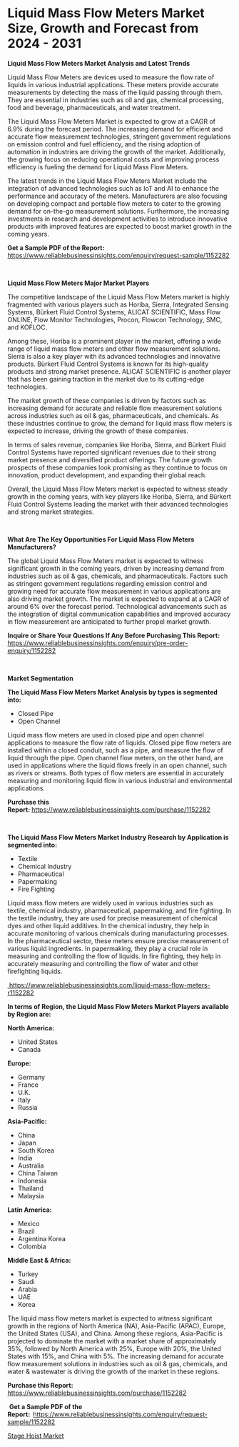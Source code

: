 <p><h1>Liquid Mass Flow Meters Market Size, Growth and Forecast from 2024 - 2031</h1></p><p><strong>Liquid Mass Flow Meters Market Analysis and Latest Trends</strong></p>
<p><p>Liquid Mass Flow Meters are devices used to measure the flow rate of liquids in various industrial applications. These meters provide accurate measurements by detecting the mass of the liquid passing through them. They are essential in industries such as oil and gas, chemical processing, food and beverage, pharmaceuticals, and water treatment.</p><p>The Liquid Mass Flow Meters Market is expected to grow at a CAGR of 6.9% during the forecast period. The increasing demand for efficient and accurate flow measurement technologies, stringent government regulations on emission control and fuel efficiency, and the rising adoption of automation in industries are driving the growth of the market. Additionally, the growing focus on reducing operational costs and improving process efficiency is fueling the demand for Liquid Mass Flow Meters.</p><p>The latest trends in the Liquid Mass Flow Meters Market include the integration of advanced technologies such as IoT and AI to enhance the performance and accuracy of the meters. Manufacturers are also focusing on developing compact and portable flow meters to cater to the growing demand for on-the-go measurement solutions. Furthermore, the increasing investments in research and development activities to introduce innovative products with improved features are expected to boost market growth in the coming years.</p></p>
<p><strong>Get a Sample PDF of the Report:&nbsp;</strong> <a href="https://www.reliablebusinessinsights.com/enquiry/request-sample/1152282">https://www.reliablebusinessinsights.com/enquiry/request-sample/1152282</a></p>
<p>&nbsp;</p>
<p><strong>Liquid Mass Flow Meters Major Market Players</strong></p>
<p><p>The competitive landscape of the Liquid Mass Flow Meters market is highly fragmented with various players such as Horiba, Sierra, Integrated Sensing Systems, Bürkert Fluid Control Systems, ALICAT SCIENTIFIC, Mass Flow ONLINE, Flow Monitor Technologies, Procon, Flowcon Technology, SMC, and KOFLOC. </p><p>Among these, Horiba is a prominent player in the market, offering a wide range of liquid mass flow meters and other flow measurement solutions. Sierra is also a key player with its advanced technologies and innovative products. Bürkert Fluid Control Systems is known for its high-quality products and strong market presence. ALICAT SCIENTIFIC is another player that has been gaining traction in the market due to its cutting-edge technologies.</p><p>The market growth of these companies is driven by factors such as increasing demand for accurate and reliable flow measurement solutions across industries such as oil & gas, pharmaceuticals, and chemicals. As these industries continue to grow, the demand for liquid mass flow meters is expected to increase, driving the growth of these companies.</p><p>In terms of sales revenue, companies like Horiba, Sierra, and Bürkert Fluid Control Systems have reported significant revenues due to their strong market presence and diversified product offerings. The future growth prospects of these companies look promising as they continue to focus on innovation, product development, and expanding their global reach.</p><p>Overall, the Liquid Mass Flow Meters market is expected to witness steady growth in the coming years, with key players like Horiba, Sierra, and Bürkert Fluid Control Systems leading the market with their advanced technologies and strong market strategies.</p></p>
<p>&nbsp;</p>
<p><strong>What Are The Key Opportunities For Liquid Mass Flow Meters Manufacturers?</strong></p>
<p><p>The global Liquid Mass Flow Meters market is expected to witness significant growth in the coming years, driven by increasing demand from industries such as oil & gas, chemicals, and pharmaceuticals. Factors such as stringent government regulations regarding emission control and growing need for accurate flow measurement in various applications are also driving market growth. The market is expected to expand at a CAGR of around 6% over the forecast period. Technological advancements such as the integration of digital communication capabilities and improved accuracy in flow measurement are anticipated to further propel market growth.</p></p>
<p><strong>Inquire or Share Your Questions If Any Before Purchasing This Report:</strong> <a href="https://www.reliablebusinessinsights.com/enquiry/pre-order-enquiry/1152282">https://www.reliablebusinessinsights.com/enquiry/pre-order-enquiry/1152282</a></p>
<p>&nbsp;</p>
<p><strong>Market Segmentation</strong></p>
<p><strong>The Liquid Mass Flow Meters Market Analysis by types is segmented into:</strong></p>
<p><ul><li>Closed Pipe</li><li>Open Channel</li></ul></p>
<p><p>Liquid mass flow meters are used in closed pipe and open channel applications to measure the flow rate of liquids. Closed pipe flow meters are installed within a closed conduit, such as a pipe, and measure the flow of liquid through the pipe. Open channel flow meters, on the other hand, are used in applications where the liquid flows freely in an open channel, such as rivers or streams. Both types of flow meters are essential in accurately measuring and monitoring liquid flow in various industrial and environmental applications.</p></p>
<p><strong>Purchase this Report:&nbsp;</strong><a href="https://www.reliablebusinessinsights.com/purchase/1152282">https://www.reliablebusinessinsights.com/purchase/1152282</a></p>
<p>&nbsp;</p>
<p><strong>The Liquid Mass Flow Meters Market Industry Research by Application is segmented into:</strong></p>
<p><ul><li>Textile</li><li>Chemical Industry</li><li>Pharmaceutical</li><li>Papermaking</li><li>Fire Fighting</li></ul></p>
<p><p>Liquid mass flow meters are widely used in various industries such as textile, chemical industry, pharmaceutical, papermaking, and fire fighting. In the textile industry, they are used for precise measurement of chemical dyes and other liquid additives. In the chemical industry, they help in accurate monitoring of various chemicals during manufacturing processes. In the pharmaceutical sector, these meters ensure precise measurement of various liquid ingredients. In papermaking, they play a crucial role in measuring and controlling the flow of liquids. In fire fighting, they help in accurately measuring and controlling the flow of water and other firefighting liquids.</p></p>
<p><a href="https://www.reliablebusinessinsights.com/liquid-mass-flow-meters-r1152282">&nbsp;https://www.reliablebusinessinsights.com/liquid-mass-flow-meters-r1152282</a></p>
<p><strong>In terms of Region, the Liquid Mass Flow Meters Market Players available by Region are:</strong></p>
<p>
    <p> <strong> North America: </strong>
        <ul>
            <li>United States</li>
            <li>Canada</li>
        </ul>
        </p> 
    <p> <strong> Europe: </strong>
        <ul>
            <li>Germany</li>
            <li>France</li>
            <li>U.K.</li>
            <li>Italy</li>
            <li>Russia</li>
        </ul>
        </p> 
    <p> <strong> Asia-Pacific: </strong>
        <ul>
            <li>China</li>
            <li>Japan</li>
            <li>South Korea</li>
            <li>India</li>
            <li>Australia</li>
            <li>China Taiwan</li>
            <li>Indonesia</li>
            <li>Thailand</li>
            <li>Malaysia</li>
        </ul>
        </p> 
    <p> <strong> Latin America: </strong>
        <ul>
            <li>Mexico</li>
            <li>Brazil</li>
            <li>Argentina Korea</li>
            <li>Colombia</li>
        </ul>
        </p> 
    <p> <strong> Middle East & Africa: </strong>
        <ul>
            <li>Turkey</li>
            <li>Saudi</li>
            <li>Arabia</li>
            <li>UAE</li>
            <li>Korea</li>
        </ul>
    </p>
    </p>
<p><p>The liquid mass flow meters market is expected to witness significant growth in the regions of North America (NA), Asia-Pacific (APAC), Europe, the United States (USA), and China. Among these regions, Asia-Pacific is projected to dominate the market with a market share of approximately 35%, followed by North America with 25%, Europe with 20%, the United States with 15%, and China with 5%. The increasing demand for accurate flow measurement solutions in industries such as oil & gas, chemicals, and water & wastewater is driving the growth of the market in these regions.</p></p>
<p><strong>Purchase this Report: </strong><a href="https://www.reliablebusinessinsights.com/purchase/1152282">https://www.reliablebusinessinsights.com/purchase/1152282</a></p>
<p>&nbsp;<strong>Get a Sample PDF of the Report:&nbsp;&nbsp;</strong><a href="https://www.reliablebusinessinsights.com/enquiry/request-sample/1152282">https://www.reliablebusinessinsights.com/enquiry/request-sample/1152282</a></p>
<p><strong></strong></p>
<p><p><a href="https://github.com/seekum/Market-Research-Report-List-3/blob/main/stage-hoist-market.md">Stage Hoist Market</a></p></p>